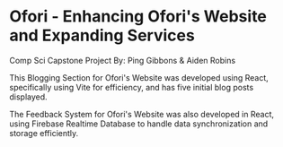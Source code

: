 # Ofori - Enhancing Ofori's Website and Expanding Services

Comp Sci Capstone Project
By: Ping Gibbons & Aiden Robins

This Blogging Section for Ofori's Website was developed using React, specifically using Vite for efficiency, and has five initial blog posts displayed.

The Feedback System for Ofori's Website was also developed in React, using Firebase Realtime Database to handle data synchronization and storage efficiently.

